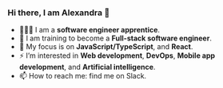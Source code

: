 ### Hi there, I am Alexandra 👋

                                           

- 🧚🏼‍♀️ I am a **software engineer apprentice**.
- 🦄 I am training to become a **Full-stack software engineer**.
- 🦋 My focus is on **JavaScript/TypeScript**, and **React**.
- ⚡️ I’m interested in **Web development**, **DevOps**, **Mobile app development**, and **Artificial intelligence**.
- 📫 How to reach me: find me on Slack.

